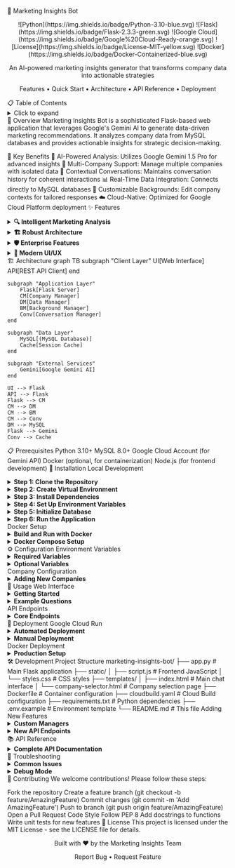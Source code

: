 
🚀 Marketing Insights Bot
<div align="center">
![Python](https://img.shields.io/badge/Python-3.10-blue.svg)
![Flask](https://img.shields.io/badge/Flask-2.3.3-green.svg)
![Google Cloud](https://img.shields.io/badge/Google%20Cloud-Ready-orange.svg)
![License](https://img.shields.io/badge/License-MIT-yellow.svg)
![Docker](https://img.shields.io/badge/Docker-Containerized-blue.svg)

An AI-powered marketing insights generator that transforms company data into actionable strategies

Features • Quick Start • Architecture • API Reference • Deployment

</div>
📋 Table of Contents
<details> <summary>Click to expand</summary>
Overview
Features
Architecture
Prerequisites
Installation
Local Development
Docker Setup
Configuration
Environment Variables
Company Configuration
Usage
Web Interface
API Endpoints
Deployment
Google Cloud Run
Docker Deployment
Development
Project Structure
Adding New Companies
Customization
API Reference
Troubleshooting
Contributing
License
</details>
🌟 Overview
Marketing Insights Bot is a sophisticated Flask-based web application that leverages Google's Gemini AI to generate data-driven marketing recommendations. It analyzes company data from MySQL databases and provides actionable insights for strategic decision-making.

🎯 Key Benefits
🤖 AI-Powered Analysis: Utilizes Google Gemini 1.5 Pro for advanced insights
🏢 Multi-Company Support: Manage multiple companies with isolated data
💬 Contextual Conversations: Maintains conversation history for coherent interactions
📊 Real-Time Data Integration: Connects directly to MySQL databases
🎨 Customizable Backgrounds: Edit company contexts for tailored responses
☁️ Cloud-Native: Optimized for Google Cloud Platform deployment
✨ Features
<details> <summary><b>🔍 Intelligent Marketing Analysis</b></summary>
Data-driven recommendations
Market expansion strategies
Branding insights
Competitive positioning
</details><details> <summary><b>🏗️ Robust Architecture</b></summary>
Modular design with separate managers
Error handling and recovery
Connection pooling
Async processing support
</details><details> <summary><b>🛡️ Enterprise Features</b></summary>
Multi-tenant architecture
Session management
Data isolation
Audit trails
</details><details> <summary><b>🎨 Modern UI/UX</b></summary>
Responsive design
Real-time typing animation
Dark/light themes
Mobile-friendly interface
</details>
🏗️ Architecture
graph TB
    subgraph "Client Layer"
        UI[Web Interface]
        API[REST API Client]
    end
    
    subgraph "Application Layer"
        Flask[Flask Server]
        CM[Company Manager]
        DM[Data Manager]
        BM[Background Manager]
        Conv[Conversation Manager]
    end
    
    subgraph "Data Layer"
        MySQL[(MySQL Database)]
        Cache[Session Cache]
    end
    
    subgraph "External Services"
        Gemini[Google Gemini AI]
    end
    
    UI --> Flask
    API --> Flask
    Flask --> CM
    CM --> DM
    CM --> BM
    CM --> Conv
    DM --> MySQL
    Flask --> Gemini
    Conv --> Cache
📋 Prerequisites
Python 3.10+
MySQL 8.0+
Google Cloud Account (for Gemini API)
Docker (optional, for containerization)
Node.js (for frontend development)
🚀 Installation
Local Development
<details> <summary><b>Step 1: Clone the Repository</b></summary>
git clone https://github.com/yourusername/marketing-insights-bot.git
cd marketing-insights-bot
</details><details> <summary><b>Step 2: Create Virtual Environment</b></summary>
python -m venv venv

# On Windows
venv\Scripts\activate

# On macOS/Linux
source venv/bin/activate
</details><details> <summary><b>Step 3: Install Dependencies</b></summary>
pip install -r requirements.txt
</details><details> <summary><b>Step 4: Set Up Environment Variables</b></summary>
Create a .env file in the project root:

# API Keys
GEMINI_API_KEY=your_gemini_api_key_here

# MySQL Configuration
MYSQL_USER=your_mysql_user
MYSQL_PASSWORD=your_mysql_password
INSTANCE_CONNECTION_NAME=project:region:instance

# Company Databases
MYSQL_DB_COMPANY1=company1_db
MYSQL_DB_COMPANY2=company2_db
MYSQL_DB_COMPANY3=company3_db
MYSQL_DB_COMPANY4=company4_db

# Application Settings
PORT=8080
FLASK_ENV=development
</details><details> <summary><b>Step 5: Initialize Database</b></summary>
-- Create company background table
CREATE TABLE `company-background` (
    background_text TEXT
);

-- Create scans table
CREATE TABLE scans (
    id INT PRIMARY KEY AUTO_INCREMENT,
    scan_date DATETIME,
    product_name VARCHAR(255),
    category VARCHAR(100),
    price DECIMAL(10, 2),
    location VARCHAR(100),
    -- Add more columns as needed
);
</details><details> <summary><b>Step 6: Run the Application</b></summary>
python app.py
Visit http://localhost:8080 in your browser.

</details>
Docker Setup
<details> <summary><b>Build and Run with Docker</b></summary>
# Build the image
docker build -t marketing-insights-bot .

# Run the container
docker run -p 8080:8080 \
  --env-file .env \
  -v /path/to/cloudsql:/cloudsql \
  marketing-insights-bot
</details><details> <summary><b>Docker Compose Setup</b></summary>
Create docker-compose.yml:

version: '3.8'

services:
  app:
    build: .
    ports:
      - "8080:8080"
    env_file:
      - .env
    volumes:
      - cloudsql:/cloudsql
    depends_on:
      - mysql

  mysql:
    image: mysql:8.0
    environment:
      MYSQL_ROOT_PASSWORD: ${MYSQL_PASSWORD}
      MYSQL_DATABASE: marketing_insights
    volumes:
      - mysql_data:/var/lib/mysql

volumes:
  cloudsql:
  mysql_data:
Run with:

docker-compose up
</details>
⚙️ Configuration
Environment Variables
<details> <summary><b>Required Variables</b></summary>
Variable	Description	Example
GEMINI_API_KEY	Google Gemini API key	AIza...
MYSQL_USER	MySQL username	root
MYSQL_PASSWORD	MySQL password	password123
INSTANCE_CONNECTION_NAME	Cloud SQL instance	project:region:instance
MYSQL_DB_COMPANY[1-4]	Company database names	company1_db
</details><details> <summary><b>Optional Variables</b></summary>
Variable	Description	Default
PORT	Application port	8080
FLASK_ENV	Flask environment	production
MAX_WORKERS	Gunicorn workers	1
TIMEOUT	Request timeout	300
</details>
Company Configuration
<details> <summary><b>Adding New Companies</b></summary>
Edit app.py to add new companies:

COMPANY_CONFIG = {
    'company5': {
        'name': 'Company Five',
        'db_env': 'MYSQL_DB_COMPANY5',
        'icon': '🏭'
    }
}
Then add the corresponding environment variable:

MYSQL_DB_COMPANY5=company5_database
</details>
📱 Usage
Web Interface
<details> <summary><b>Getting Started</b></summary>
Select Company: Choose from available companies on the landing page
Ask Questions: Type marketing-related questions in the chat interface
View Insights: Receive AI-generated recommendations based on your data
Manage Background: Click the background button to edit company context
</details><details> <summary><b>Example Questions</b></summary>
"What are the top-performing products in Q4?"
"Suggest a marketing strategy for the Indian market"
"How can we improve brand visibility in urban areas?"
"Analyze customer demographics and suggest targeting strategies"
</details>
API Endpoints
<details> <summary><b>Core Endpoints</b></summary>
Generate Insights
POST /ask
Content-Type: application/json

{
  "company_id": "company1",
  "prompt": "Analyze sales trends",
  "background": "Optional custom background"
}
Get Background
GET /get_background?company_id=company1
Update Background
POST /update_background
Content-Type: application/json

{
  "company_id": "company1",
  "background": "New background text"
}
</details>
🚢 Deployment
Google Cloud Run
<details> <summary><b>Automated Deployment</b></summary>
Enable APIs:
gcloud services enable run.googleapis.com \
  cloudbuild.googleapis.com \
  sqladmin.googleapis.com
Configure Cloud Build:
gcloud builds submit --config cloudbuild.yaml
Set Environment Variables:
gcloud run services update marketing-insights-bot \
  --set-env-vars="GEMINI_API_KEY=your_key" \
  --set-env-vars="MYSQL_USER=user" \
  --region=us-central1
</details><details> <summary><b>Manual Deployment</b></summary>
# Build and push image
gcloud builds submit --tag gcr.io/PROJECT_ID/marketing-insights-bot

# Deploy to Cloud Run
gcloud run deploy marketing-insights-bot \
  --image gcr.io/PROJECT_ID/marketing-insights-bot \
  --platform managed \
  --region us-central1 \
  --allow-unauthenticated \
  --set-env-vars-from-file=.env.yaml
</details>
Docker Deployment
<details> <summary><b>Production Setup</b></summary>
# Build production image
docker build -t marketing-insights-bot:prod \
  --build-arg ENV=production .

# Run with volume mounts
docker run -d \
  --name marketing-bot \
  -p 80:8080 \
  --restart unless-stopped \
  -v /var/cloudsql:/cloudsql:ro \
  --env-file .env.prod \
  marketing-insights-bot:prod
</details>
🛠️ Development
Project Structure
marketing-insights-bot/
├── app.py                 # Main Flask application
├── static/
│   ├── script.js         # Frontend JavaScript
│   └── styles.css        # CSS styles
├── templates/
│   ├── index.html        # Main chat interface
│   └── company-selector.html  # Company selection page
├── Dockerfile            # Container configuration
├── cloudbuild.yaml       # Cloud Build configuration
├── requirements.txt      # Python dependencies
├── .env.example         # Environment template
└── README.md            # This file
Adding New Features
<details> <summary><b>Custom Managers</b></summary>
Create a new manager class:

class CustomManager:
    def __init__(self, company_manager):
        self.company_manager = company_manager
        
    def custom_operation(self):
        # Your custom logic here
        pass
Register in CompanyDataManager:

self.custom_manager = CustomManager(self)
</details><details> <summary><b>New API Endpoints</b></summary>
@app.route('/custom_endpoint', methods=['POST'])
def custom_endpoint():
    try:
        # Your endpoint logic
        return jsonify({"status": "success"})
    except Exception as e:
        return jsonify({"error": str(e)}), 500
</details>
📚 API Reference
<details> <summary><b>Complete API Documentation</b></summary>
Authentication
Currently, the API doesn't require authentication. For production, implement JWT or OAuth2.

Rate Limiting
No rate limiting is implemented. Consider adding Flask-Limiter for production.

Response Format
All responses follow this structure:

{
  "data": {},
  "error": null,
  "metadata": {
    "timestamp": "2024-01-01T00:00:00Z",
    "version": "1.0"
  }
}
Error Codes
400: Bad Request
404: Not Found
500: Internal Server Error
</details>
🔧 Troubleshooting
<details> <summary><b>Common Issues</b></summary>
Database Connection Failed
Check MySQL credentials
Verify Cloud SQL proxy is running
Ensure database exists
Gemini API Errors
Verify API key is valid
Check quota limits
Review request size
Docker Issues
Ensure Docker daemon is running
Check port availability
Verify volume mounts
</details><details> <summary><b>Debug Mode</b></summary>
Enable debug logging:

import logging
logging.basicConfig(level=logging.DEBUG)
Test endpoints:

curl http://localhost:8080/test?company_id=company1
</details>
🤝 Contributing
We welcome contributions! Please follow these steps:

Fork the repository
Create a feature branch (git checkout -b feature/AmazingFeature)
Commit changes (git commit -m 'Add AmazingFeature')
Push to branch (git push origin feature/AmazingFeature)
Open a Pull Request
Code Style
Follow PEP 8
Add docstrings to functions
Write unit tests for new features
📄 License
This project is licensed under the MIT License - see the LICENSE file for details.

<div align="center">
Built with ❤️ by the Marketing Insights Team

Report Bug • Request Feature

</div>
